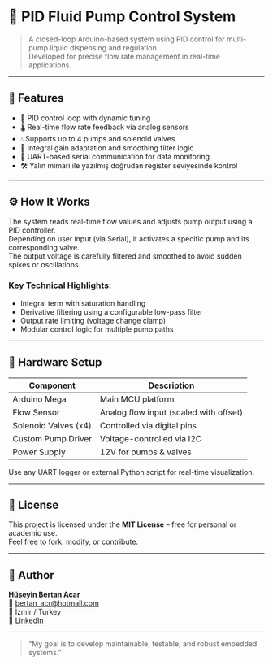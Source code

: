# 🧪 PID Fluid Pump Control System

> A closed-loop Arduino-based system using PID control for multi-pump liquid dispensing and regulation.  
> Developed for precise flow rate management in real-time applications.

---

## 🚀 Features

- 🔧 PID control loop with dynamic tuning
- 🌡️ Real-time flow rate feedback via analog sensors
- 💧 Supports up to 4 pumps and solenoid valves
- 🧠 Integral gain adaptation and smoothing filter logic
- 📡 UART-based serial communication for data monitoring
- 🛠️ Yalın mimari ile yazılmış doğrudan register seviyesinde kontrol

---

## ⚙️ How It Works

The system reads real-time flow values and adjusts pump output using a PID controller.  
Depending on user input (via Serial), it activates a specific pump and its corresponding valve.  
The output voltage is carefully filtered and smoothed to avoid sudden spikes or oscillations.

### Key Technical Highlights:
- Integral term with saturation handling
- Derivative filtering using a configurable low-pass filter
- Output rate limiting (voltage change clamp)
- Modular control logic for multiple pump paths

---

## 🔌 Hardware Setup

| Component             | Description                            |
|----------------------|----------------------------------------|
| Arduino Mega         | Main MCU platform                      |
| Flow Sensor          | Analog flow input (scaled with offset) |
| Solenoid Valves (x4) | Controlled via digital pins            |
| Custom Pump Driver   | Voltage-controlled via I2C             |
| Power Supply         | 12V for pumps & valves                 |


Use any UART logger or external Python script for real-time visualization.

---

## 📄 License

This project is licensed under the **MIT License** – free for personal or academic use.  
Feel free to fork, modify, or contribute.

---

## 👤 Author

**Hüseyin Bertan Acar**  
📧 bertan_acr@hotmail.com  
📍 İzmir / Turkey  
🔗 [LinkedIn](https://www.linkedin.com/in/huseyin-bertan-acar/)

---

> “My goal is to develop maintainable, testable, and robust embedded systems.”


